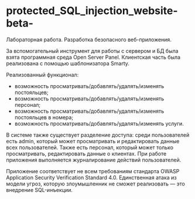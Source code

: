 # protected_SQL_injection_website-beta-
Лабораторная работа. Разработка безопасного веб-приложения.

За вспомогательный инструмент для работы с сервером и БД была взята программная среда Open Server Panel.
Клиентская часть была реализована с помощью шаблонизатора Smarty.

Реализованный функционал: 
+ возможность просматривать/добавлять/удалять/изменять постояльцев;
+ возможность просматривать/добавлять/удалять/изменять персонал;
+ возможность просматривать/добавлять/удалять/изменять постояльцев в
номера;
+ возможность просматривать/добавлять/удалять/изменять услуги.

В системе также существует разделение доступа: среди пользователей есть admin, который может просматривать и редактировать данные всех пользователей. 
Также есть персонал, который может только просматривать, редактировать данные о клиентах.
При работе приложения выполняется журналирование действий пользователей.

Приложение соответствует не всем требованиям стандарта OWASP Application Security Verification Standard 4.0. 
Единственная атака из модели угроз, которую злоумышленник не сможет реализовать — это внедрение SQL-инъекции.
